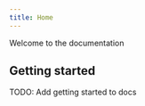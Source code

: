 ```yaml
---
title: Home
---
```


Welcome to the documentation

## Getting started

TODO: Add getting started to docs
